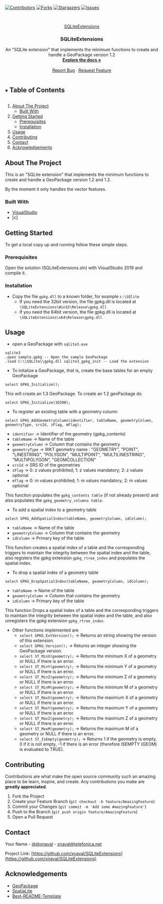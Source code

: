 <!-- PROJECT SHIELDS -->
[![Contributors][contributors-shield]][contributors-url]
[![Forks][forks-shield]][forks-url]
[![Stargazers][stars-shield]][stars-url]
[![Issues][issues-shield]][issues-url]

<!-- PROJECT LOGO -->
<br />
<p align="center">
  <a href="https://github.com/xnaval/SQLiteExtensions">
    SQLiteExtensions
  </a>

  <h3 align="center">SQLiteExtensions</h3>

  <p align="center">
    An "SQLite extension" that implements the minimum functions to create and handle a GeoPackage version 1.2
    <br />
    <a href="https://github.com/xnaval/SQLiteExtensions"><strong>Explore the docs »</strong></a>
    <br />
    <br />
    <a href="https://github.com/xnaval/SQLiteExtensions/issues">Report Bug</a>
    ·
    <a href="https://github.com/xnaval/SQLiteExtensions/issues">Request Feature</a>
  </p>
</p>

<!-- TABLE OF CONTENTS -->
<details open="open">
  <summary><h2 style="display: inline-block">Table of Contents</h2></summary>
  <ol>
    <li>
      <a href="#about-the-project">About The Project</a>
      <ul>
        <li><a href="#built-with">Built With</a></li>
      </ul>
    </li>
    <li>
      <a href="#getting-started">Getting Started</a>
      <ul>
        <li><a href="#prerequisites">Prerequisites</a></li>
        <li><a href="#installation">Installation</a></li>
      </ul>
    </li>
    <li><a href="#usage">Usage</a></li>
    <li><a href="#contributing">Contributing</a></li>
    <li><a href="#contact">Contact</a></li>
    <li><a href="#acknowledgements">Acknowledgements</a></li>
  </ol>
</details>

<!-- ABOUT THE PROJECT -->
## About The Project

This is an "SQLite extension" that implements the minimum functions to create and handle a GeoPackage version 1.2 and 1.3.

By the moment it only handles the vector features.

### Built With

* [VisualStudio](https://visualstudio.microsoft.com/)
* [c]

<!-- GETTING STARTED -->
## Getting Started

To get a local copy up and running follow these simple steps.

### Prerequisites

Open the solution (SQLiteExtensions.sln) with VisualStudio 2019 and compile it.

### Installation

- Copy the file ```gpkg.dll``` to a known folder, for example ```c:\SQlite```
   - If you need the 32bit version, the file gpkg.dll is located at ```\SQLiteExtensions\Win32\Release\gpkg.dll```
   - If you need the 64bit version, the file gpkg.dll is located at ```\SQLiteExtensions\x64\Release\gpkg.dll```

<!-- USAGE EXAMPLES -->
## Usage

* open a GeoPackage with ```sqlite3.exe```
```
sqlite3
.open sample.gpkg -- Open the sample GeoPackage
.load C:\\SQLite\\gpkg.dll sqlite3_gpkg_init -- Load the extension
```
* To initalize a GeoPackage, that is, create the base tables for an empty GeoPackage
```
select GPKG_Initialize();
```
This will create an 1.3 GeoPackage.
To create an 1.2 geoPackage do
```
select GPKG_Initialize(10200);
```
* To register an existing table with a geometry column
```
select GPKG_AddGeometryColumn(identifier, tableName, geometryColumn, geometryType, srsId, zFlag, mFlag); 
```
   + ```identifier``` -> Identifier of the geometry (gpkg_contents)
   + ```tableName``` -> Name of the table
   + ```geometryColumn``` -> Column that contains the geometry
   + ```geometryType``` -> WKT geometry name : "GEOMETRY", "POINT", "LINESTRING", "POLYGON", "MULTIPOINT", "MULTILINESTRING", "MULTIPOLYGON", "GEOMCOLLECTION"
   + ```srsId``` -> SRS ID of the geometries
   + ```zFlag``` -> 0: z values prohibited; 1: z values mandatory; 2: z values optional
   + ```mflag``` -> 0: m values prohibited; 1: m values mandatory; 2: m values optional

   This function populates the ```gpkg_contents table``` (if not already present) and also populates the ```gpkg_geometry_columns table```.

* To add a spatial index to a geometry table
```
select GPKG_AddSpatialIndex(tableName, geometryColumn, idColumn);
```
   + ```tableName``` -> Name of the table
   + ```geometryColumn``` -> Column that contains the geometry
   + ```idColumn``` -> Primary key of the table

   This function creates a spatial index of a table and the corresponding triggers to maintain the integrity between the spatial index and the table, also registers the gpkg extension ```gpkg_rtree_index``` and populates the spatial index.

* To drop a spatial index of a geometry table
```
select GPKG_DropSpatialIndex(tableName, geometryColumn, idColumn);
```
   + ```tableName``` -> Name of the table
   + ```geometryColumn``` -> Column that contains the geometry
   + ```idColumn``` -> Primary key of the table

   This function Drops a spatial index of a table and the corresponding triggers to maintain the integrity between the spatial index and the table, and also unregisters the gpkg extension ```gpkg_rtree_index```.

* Other functions implemented are
   + ```select GPKG_ExtVersion();``` -> Returns an string showing the version of this extension.
   + ```select GPKG_Version();``` -> Returns an integer showing the GeoPackage version.
   + ```select ST_MinX(geometry);``` -> Returns the minimum X of a geometry or NULL if there is an error.
   + ```select ST_MinY(geometry);``` -> Returns the minimum Y of a geometry or NULL if there is an error.
   + ```select ST_MinZ(geometry);``` -> Returns the minimum Z of a geometry or NULL if there is an error.
   + ```select ST_MinM(geometry);``` -> Returns the minimum M of a geometry or NULL if there is an error.
   + ```select ST_MaxX(geometry);``` -> Returns the maximum X of a geometry or NULL if there is an error.
   + ```select ST_MaxY(geometry);``` -> Returns the maximum Y of a geometry or NULL if there is an error.
   + ```select ST_MaxZ(geometry);``` -> Returns the maximum Z of a geometry or NULL if there is an error.
   + ```select ST_MaxM(geometry);``` -> Returns the maximum M of a geometry or NULL if there is an error.
   + ```select ST_IsEmpty(geometry);``` -> Returns 1 if the geometry is empty, 0 if it is not empty, -1 if there is an error (therefore ISEMPTY (GEOM) is evaluated to TRUE).
   
<!-- CONTRIBUTING -->
## Contributing

Contributions are what make the open source community such an amazing place to be learn, inspire, and create. Any contributions you make are **greatly appreciated**.

1. Fork the Project
2. Create your Feature Branch (`git checkout -b feature/AmazingFeature`)
3. Commit your Changes (`git commit -m 'Add some AmazingFeature'`)
4. Push to the Branch (`git push origin feature/AmazingFeature`)
5. Open a Pull Request

<!-- CONTACT -->
## Contact

Your Name - [@@xnaval](https://twitter.com/@xnaval) - xnaval@telefonica.net

Project Link: [https://github.com/xnaval/SQLiteExtensions](https://github.com/xnaval/SQLiteExtensions)

<!-- ACKNOWLEDGEMENTS -->
## Acknowledgements

* [GeoPackage](https://www.geopackage.org/)
* [SpatiaLite](https://www.gaia-gis.it/fossil/libspatialite/index)
* [Best-README-Template](https://github.com/othneildrew/Best-README-Template)

<!-- MARKDOWN LINKS & IMAGES -->
<!-- https://www.markdownguide.org/basic-syntax/#reference-style-links -->
[contributors-shield]: https://img.shields.io/github/contributors/xnaval/SQLiteExtensions.svg?style=for-the-badge
[contributors-url]: https://github.com/xnaval/SQLiteExtensions/graphs/contributors
[forks-shield]: https://img.shields.io/github/forks/xnaval/SQLiteExtensions.svg?style=for-the-badge
[forks-url]: https://github.com/xnaval/SQLiteExtensions/network/members
[stars-shield]: https://img.shields.io/github/stars/xnaval/SQLiteExtensions.svg?style=for-the-badge
[stars-url]: https://github.com/xnaval/SQLiteExtensions/stargazers
[issues-shield]: https://img.shields.io/github/issues/xnaval/SQLiteExtensions.svg?style=for-the-badge
[issues-url]: https://github.com/xnaval/SQLiteExtensions/issues
